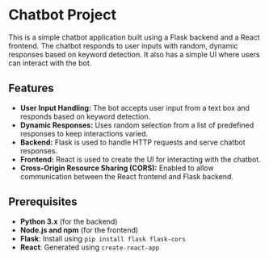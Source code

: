 # Chatbot Project

This is a simple chatbot application built using a Flask backend and a React frontend. The chatbot responds to user inputs with random, dynamic responses based on keyword detection. It also has a simple UI where users can interact with the bot.

## Features

- **User Input Handling:** The bot accepts user input from a text box and responds based on keyword detection.
- **Dynamic Responses:** Uses random selection from a list of predefined responses to keep interactions varied.
- **Backend:** Flask is used to handle HTTP requests and serve chatbot responses.
- **Frontend:** React is used to create the UI for interacting with the chatbot.
- **Cross-Origin Resource Sharing (CORS):** Enabled to allow communication between the React frontend and Flask backend.

## Prerequisites

- **Python 3.x** (for the backend)
- **Node.js and npm** (for the frontend)
- **Flask**: Install using `pip install flask flask-cors`
- **React**: Generated using `create-react-app`

